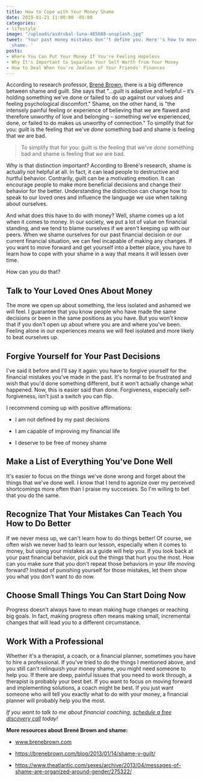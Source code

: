 ```yaml
---
title: How to Cope with Your Money Shame
date: 2019-01-21 11:00:00 -05:00
categories:
- lifestyle
image: "/uploads/asdrubal-luna-485688-unsplash.jpg"
tweet: 'Your past money mistakes don''t define you. Here''s how to move on from money
  shame. '
posts:
- Where You Can Put Your Money If You're Feeling Hopeless
- Why It's Important to Separate Your Self Worth from Your Money
- How to Deal When You're Jealous of Your Friends' Finances
---
```


According to research professor, [Brené Brown](https://brenebrown.com/), there is a big difference between shame and guilt. She says that "...guilt is adaptive and helpful – it’s holding something we’ve done or failed to do up against our values and feeling psychological discomfort." Shame, on the other hand, is "the intensely painful feeling or experience of believing that we are flawed and therefore unworthy of love and belonging – something we’ve experienced, done, or failed to do makes us unworthy of connection." To simplify that for you: guilt is the feeling that we've *done* something bad and shame is feeling that *we* are bad.

> To simplify that for you: guilt is the feeling that we've *done* something bad and shame is feeling that *we* are bad.

Why is that distinction important? According to Brené's research, shame is actually not helpful at all. In fact, it can lead people to destructive and hurtful behavior. Contrarily, guilt can be a motivating emotion. It can encourage people to make more beneficial decisions and change their behavior for the better. Understanding the distinction can change how to speak to our loved ones and influence the language we use when talking about ourselves. 

And what does this have to do with money? Well, shame comes up a lot when it comes to money. In our society, we put a lot of value on financial standing, and we tend to blame ourselves if we aren't keeping up with our peers. When we shame ourselves for our past financial decision or our current financial situation, we can feel incapable of making any changes. If you want to move forward and get yourself into a better place, you have to learn how to cope with your shame in a way that means it will lessen over time. 

How can you do that?

## Talk to Your Loved Ones About Money

The more we open up about something, the less isolated and ashamed we will feel. I guarantee that you know people who have made the same decisions or been in the same positions as you have. But you won't know that if you don't open up about where you are and where you've been. Feeling alone in our experiences means we will feel isolated and more likely to beat ourselves up.

## Forgive Yourself for Your Past Decisions

I've said it before and I'll say it again: you have to forgive yourself for the financial mistakes you've made in the past. It's normal to be frustrated and wish that you'd done something different, but it won't actually change what happened. Now, this is easier said than done. Forgiveness, especially self-forgiveness, isn't just a switch you can flip. 

I recommend coming up with positive affirmations:

* I am not defined by my past decisions

* I am capable of improving my financial life

* I deserve to be free of money shame

## Make a List of Everything You've Done Well

It's easier to focus on the things we've done wrong and forget about the things that we've done well. I know that I tend to agonize over my perceived shortcomings more often than I praise my successes. So I'm willing  to bet that you do the same. 

## Recognize That Your Mistakes Can Teach You How to Do Better

If we never mess up, we can't learn how to do things better! Of course, we often wish we never had to learn our lesson, especially when it comes to money, but using your mistakes as a guide will help you. If you look back at your past financial behavior, pick out the things that hurt you the most. How can you make sure that you don't repeat those behaviors in your life moving forward? Instead of punishing yourself for those mistakes, let them show you what you don't want to do now. 

## Choose Small Things You Can Start Doing Now

Progress doesn't always have to mean making huge changes or reaching big goals. In fact, making progress often means making small, incremental changes that will lead you to a different circumstance.

## Work With a Professional

Whether it's a therapist, a coach, or a financial planner, sometimes you have to hire a professional. If you've tried to do the things I mentioned above, and you still can't relinquish your money shame, you might need someone to help you. If there are deep, painful issues that you need to work through, a therapist is probably your best bet. If you want to focus on moving forward and implementing solutions, a coach might be best. If you just want someone who will tell you exactly what to do with your money, a financial planner will probably help you the most.

*If you want to talk to me about financial coaching, [schedule a free discovery call](https://maggiegermanofinancialcoaching.as.me/discovery) today!*

**More resources about Brené Brown and shame:**

* www.brenebrown.com

* https://brenebrown.com/blog/2013/01/14/shame-v-guilt/

* https://www.theatlantic.com/sexes/archive/2013/04/messages-of-shame-are-organized-around-gender/275322/